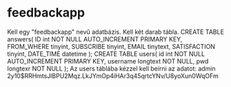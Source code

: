 # feedbackapp
Kell egy "feedbackapp" nevű adatbázis.
Kell két darab tábla.
CREATE TABLE answers(
    ID int NOT NULL AUTO_INCREMENT PRIMARY KEY,
    FROM_WHERE tinyint,
    SUBSCRIBE tinyint,
    EMAIL tinytext,
    SATISFACTION tinyint,
    DATE_TIME datetime
);
CREATE TABLE users(
    id int NOT NULL AUTO_INCREMENT PRIMARY KEY,
    username longtext NOT NULL,
    pwd longtexr NOT NULL
);
 Az users táblába kézzel kell beírni az adatot:
 admin
 $2y$10$RRHmtsJlBPU2Mqz.LkJYmOp4iHAr3q45qrtcYNv/U8yoXun0WqOFm